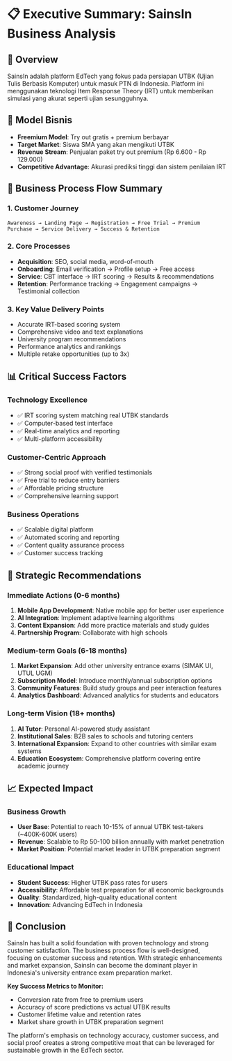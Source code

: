 # 📋 Executive Summary: SainsIn Business Analysis

## 🎯 Overview
SainsIn adalah platform EdTech yang fokus pada persiapan UTBK (Ujian Tulis Berbasis Komputer) untuk masuk PTN di Indonesia. Platform ini menggunakan teknologi Item Response Theory (IRT) untuk memberikan simulasi yang akurat seperti ujian sesungguhnya.

## 💼 Model Bisnis
- **Freemium Model**: Try out gratis + premium berbayar
- **Target Market**: Siswa SMA yang akan mengikuti UTBK
- **Revenue Stream**: Penjualan paket try out premium (Rp 6.600 - Rp 129.000)
- **Competitive Advantage**: Akurasi prediksi tinggi dan sistem penilaian IRT

## 🔄 Business Process Flow Summary

### 1. **Customer Journey**
```
Awareness → Landing Page → Registration → Free Trial → Premium Purchase → Service Delivery → Success & Retention
```

### 2. **Core Processes**
- **Acquisition**: SEO, social media, word-of-mouth
- **Onboarding**: Email verification → Profile setup → Free access
- **Service**: CBT interface → IRT scoring → Results & recommendations
- **Retention**: Performance tracking → Engagement campaigns → Testimonial collection

### 3. **Key Value Delivery Points**
- Accurate IRT-based scoring system
- Comprehensive video and text explanations  
- University program recommendations
- Performance analytics and rankings
- Multiple retake opportunities (up to 3x)

## 📊 Critical Success Factors

### Technology Excellence
- ✅ IRT scoring system matching real UTBK standards
- ✅ Computer-based test interface
- ✅ Real-time analytics and reporting
- ✅ Multi-platform accessibility

### Customer-Centric Approach
- ✅ Strong social proof with verified testimonials
- ✅ Free trial to reduce entry barriers
- ✅ Affordable pricing structure
- ✅ Comprehensive learning support

### Business Operations
- ✅ Scalable digital platform
- ✅ Automated scoring and reporting
- ✅ Content quality assurance process
- ✅ Customer success tracking

## 🚀 Strategic Recommendations

### Immediate Actions (0-6 months)
1. **Mobile App Development**: Native mobile app for better user experience
2. **AI Integration**: Implement adaptive learning algorithms
3. **Content Expansion**: Add more practice materials and study guides
4. **Partnership Program**: Collaborate with high schools

### Medium-term Goals (6-18 months)
1. **Market Expansion**: Add other university entrance exams (SIMAK UI, UTUL UGM)
2. **Subscription Model**: Introduce monthly/annual subscription options
3. **Community Features**: Build study groups and peer interaction features
4. **Analytics Dashboard**: Advanced analytics for students and educators

### Long-term Vision (18+ months)
1. **AI Tutor**: Personal AI-powered study assistant
2. **Institutional Sales**: B2B sales to schools and tutoring centers
3. **International Expansion**: Expand to other countries with similar exam systems
4. **Education Ecosystem**: Comprehensive platform covering entire academic journey

## 📈 Expected Impact

### Business Growth
- **User Base**: Potential to reach 10-15% of annual UTBK test-takers (~400K-600K users)
- **Revenue**: Scalable to Rp 50-100 billion annually with market penetration
- **Market Position**: Potential market leader in UTBK preparation segment

### Educational Impact
- **Student Success**: Higher UTBK pass rates for users
- **Accessibility**: Affordable test preparation for all economic backgrounds  
- **Quality**: Standardized, high-quality educational content
- **Innovation**: Advancing EdTech in Indonesia

## 🎯 Conclusion

SainsIn has built a solid foundation with proven technology and strong customer satisfaction. The business process flow is well-designed, focusing on customer success and retention. With strategic enhancements and market expansion, SainsIn can become the dominant player in Indonesia's university entrance exam preparation market.

**Key Success Metrics to Monitor:**
- Conversion rate from free to premium users
- Accuracy of score predictions vs actual UTBK results  
- Customer lifetime value and retention rates
- Market share growth in UTBK preparation segment

The platform's emphasis on technology accuracy, customer success, and social proof creates a strong competitive moat that can be leveraged for sustainable growth in the EdTech sector.